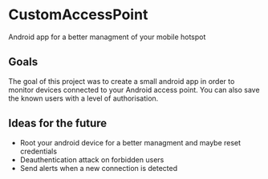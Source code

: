 # CustomAccessPoint

Android app for a better managment of your mobile hotspot

## Goals
The goal of this project was to create a small android app in order to monitor devices connected to your Android access point.
You can also save the known users with a level of authorisation.

## Ideas for the future
- Root your android device for a better managment and maybe reset credentials
- Deauthentication attack on forbidden users
- Send alerts when a new connection is detected
